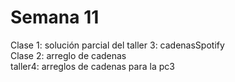 # Semana 11
Clase 1: solución parcial del taller 3: cadenasSpotify </br>
Clase 2: arreglo de cadenas </br>
taller4: arreglos de cadenas para la pc3 </br>

